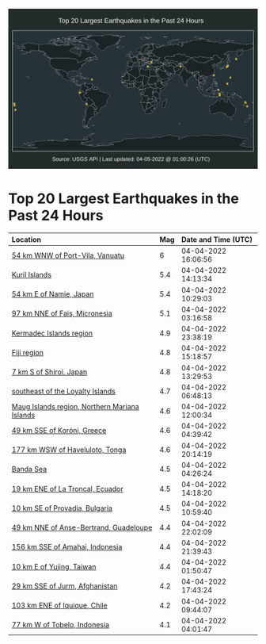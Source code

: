 ![Map](./map.png)

# Top 20 Largest Earthquakes in the Past 24 Hours

| Location | Mag | Date and Time (UTC) |
|:---|:---|:---|
| [54 km WNW of Port-Vila, Vanuatu](https://earthquake.usgs.gov/earthquakes/eventpage/usd000h551) | 6 | 04-04-2022 16:06:56 |
| [Kuril Islands](https://earthquake.usgs.gov/earthquakes/eventpage/us7000gzl0) | 5.4 | 04-04-2022 14:13:34 |
| [54 km E of Namie, Japan](https://earthquake.usgs.gov/earthquakes/eventpage/us7000gzjc) | 5.4 | 04-04-2022 10:29:03 |
| [97 km NNE of Fais, Micronesia](https://earthquake.usgs.gov/earthquakes/eventpage/us7000gzhf) | 5.1 | 04-04-2022 03:16:58 |
| [Kermadec Islands region](https://earthquake.usgs.gov/earthquakes/eventpage/us7000gzpw) | 4.9 | 04-04-2022 23:38:19 |
| [Fiji region](https://earthquake.usgs.gov/earthquakes/eventpage/us7000gzl6) | 4.8 | 04-04-2022 15:18:57 |
| [7 km S of Shiroi, Japan](https://earthquake.usgs.gov/earthquakes/eventpage/us7000gzkp) | 4.8 | 04-04-2022 13:29:53 |
| [southeast of the Loyalty Islands](https://earthquake.usgs.gov/earthquakes/eventpage/us7000gzi8) | 4.7 | 04-04-2022 06:48:13 |
| [Maug Islands region, Northern Mariana Islands](https://earthquake.usgs.gov/earthquakes/eventpage/us7000gzkb) | 4.6 | 04-04-2022 12:00:34 |
| [49 km SSE of Koróni, Greece](https://earthquake.usgs.gov/earthquakes/eventpage/us7000gzhn) | 4.6 | 04-04-2022 04:39:42 |
| [177 km WSW of Haveluloto, Tonga](https://earthquake.usgs.gov/earthquakes/eventpage/us7000gznu) | 4.6 | 04-04-2022 20:14:19 |
| [Banda Sea](https://earthquake.usgs.gov/earthquakes/eventpage/us7000gzhl) | 4.5 | 04-04-2022 04:26:24 |
| [19 km ENE of La Troncal, Ecuador](https://earthquake.usgs.gov/earthquakes/eventpage/us7000gzky) | 4.5 | 04-04-2022 14:18:20 |
| [10 km SE of Provadia, Bulgaria](https://earthquake.usgs.gov/earthquakes/eventpage/us7000gzjr) | 4.5 | 04-04-2022 10:59:40 |
| [49 km NNE of Anse-Bertrand, Guadeloupe](https://earthquake.usgs.gov/earthquakes/eventpage/us7000gzpi) | 4.4 | 04-04-2022 22:02:09 |
| [156 km SSE of Amahai, Indonesia](https://earthquake.usgs.gov/earthquakes/eventpage/us7000gzpf) | 4.4 | 04-04-2022 21:39:43 |
| [10 km E of Yujing, Taiwan](https://earthquake.usgs.gov/earthquakes/eventpage/us7000gzh2) | 4.4 | 04-04-2022 01:50:47 |
| [29 km SSE of Jurm, Afghanistan](https://earthquake.usgs.gov/earthquakes/eventpage/us7000gzmy) | 4.2 | 04-04-2022 17:43:24 |
| [103 km ENE of Iquique, Chile](https://earthquake.usgs.gov/earthquakes/eventpage/us7000gzj4) | 4.2 | 04-04-2022 09:44:07 |
| [77 km W of Tobelo, Indonesia](https://earthquake.usgs.gov/earthquakes/eventpage/us7000gzhj) | 4.1 | 04-04-2022 04:01:47 |
